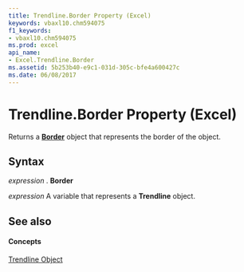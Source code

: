 ```yaml
---
title: Trendline.Border Property (Excel)
keywords: vbaxl10.chm594075
f1_keywords:
- vbaxl10.chm594075
ms.prod: excel
api_name:
- Excel.Trendline.Border
ms.assetid: 5b253b40-e9c1-031d-305c-bfe4a600427c
ms.date: 06/08/2017
---
```



# Trendline.Border Property (Excel)

Returns a  **[Border](Excel.Border(objec).md)** object that represents the border of the object.


## Syntax

 _expression_ . **Border**

 _expression_ A variable that represents a **Trendline** object.


## See also


#### Concepts


[Trendline Object](Excel.Trendline(objec).md)

